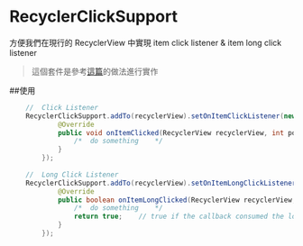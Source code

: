 # RecyclerClickSupport

方便我們在現行的 RecyclerView 中實現 item click listener  & item long click listener

>這個套件是參考[這篇](http://www.littlerobots.nl/blog/Handle-Android-RecyclerView-Clicks/)的做法進行實作

##使用
```java
    //  Click Listener
    RecyclerClickSupport.addTo(recyclerView).setOnItemClickListener(new RecyclerClickSupport.OnItemClickListener() {
            @Override
            public void onItemClicked(RecyclerView recyclerView, int position, View v) {
                /*  do something    */
            }
        });
        
    //  Long Click Listener
    RecyclerClickSupport.addTo(recyclerView).setOnItemLongClickListener(new RecyclerClickSupport.OnItemLongClickListener() {
            @Override
            public boolean onItemLongClicked(RecyclerView recyclerView, int position, View v) {
                /*  do something    */
                return true;    // true if the callback consumed the long click, false otherwise.
            }
        });
```